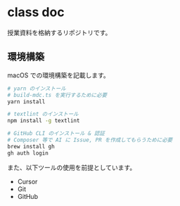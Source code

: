 # class doc

授業資料を格納するリポジトリです。

## 環境構築

macOS での環境構築を記載します。

```sh
# yarn のインストール
# build-mdc.ts を実行するために必要
yarn install

# textlint のインストール
npm install -g textlint

# GitHub CLI のインストール & 認証
# Composer 等で AI に Issue, PR を作成してもらうために必要
brew install gh
gh auth login
```

また、以下ツールの使用を前提としています。

- Cursor
- Git
- GitHub
